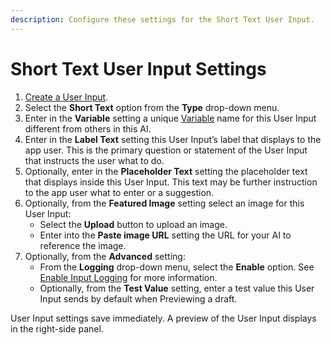 ```yaml
---
description: Configure these settings for the Short Text User Input.
---
```


# Short Text User Input Settings

1. [Create a User Input](../create-a-user-input.md).
2. Select the **Short Text** option from the **Type** drop-down menu.
3. Enter in the **Variable** setting a unique [Variable](../what-is-a-variable.md) name for this User Input different from others in this AI.
4. Enter in the **Label Text** setting this User Input’s label that displays to the app user. This is the primary question or statement of the User Input that instructs the user what to do.
5. Optionally, enter in the **Placeholder Text** setting the placeholder text that displays inside this User Input. This text may be further instruction to the app user what to enter or a suggestion.
6. Optionally, from the **Featured Image** setting select an image for this User Input:
   * Select the **Upload** button to upload an image.
   * Enter into the **Paste image URL** setting the URL for your AI to reference the image.
7. Optionally, from the **Advanced** setting:
   * From the **Logging** drop-down menu, select the **Enable** option. See [Enable Input Logging](../enable-input-logging.md) for more information.
   * Optionally, from the **Test Value** setting, enter a test value this User Input sends by default when Previewing a draft.

User Input settings save immediately. A preview of the User Input displays in the right-side panel.
